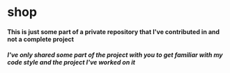 # shop

#### This is just some part of a private repository that I've contributed in and not a complete project

##### I've only shared some part of the project with you to get familiar with my code style and the project I've worked on it
